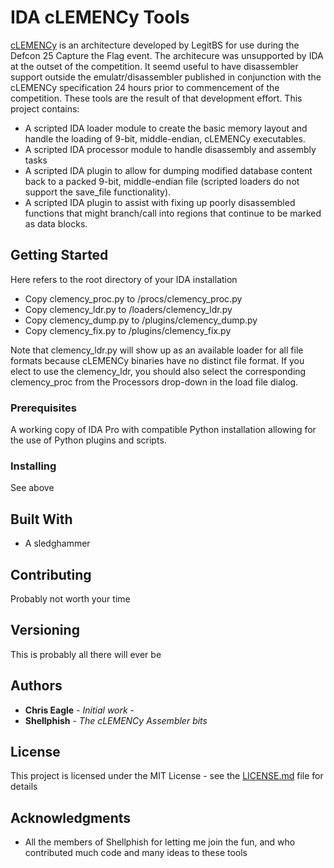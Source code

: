 # IDA cLEMENCy Tools

[cLEMENCy](https://blog.legitbs.net/2017/07/the-clemency-architecture.html) is an architecture developed by LegitBS for use during the Defcon 25 Capture the Flag event.
The architecure was unsupported by IDA at the outset of the competition. It seemd useful to have disassembler support outside the emulatr/disassembler published in conjunction
with the cLEMENCy specification 24 hours prior to commencement of the competition. These tools are the result of that development effort. This project contains:

* A scripted IDA loader module to create the basic memory layout and handle the loading of 9-bit, middle-endian, cLEMENCy executables.
* A scripted IDA processor module to handle disassembly and assembly tasks
* A scripted IDA plugin to allow for dumping modified database content back to a packed 9-bit, middle-endian file (scripted loaders do not support the save_file functionality).
* A scripted IDA plugin to assist with fixing up poorly disassembled functions that might branch/call into regions that continue to be marked as data blocks.

## Getting Started

Here <idadir> refers to the root directory of your IDA installation

* Copy clemency_proc.py to <idadir>/procs/clemency_proc.py
* Copy clemency_ldr.py to <idadir>/loaders/clemency_ldr.py
* Copy clemency_dump.py to <idadir>/plugins/clemency_dump.py
* Copy clemency_fix.py to <idadir>/plugins/clemency_fix.py

Note that clemency_ldr.py will show up as an available loader for all file formats because cLEMENCy binaries have no distinct file format. If you
elect to use the clemency_ldr, you should also select the corresponding clemency_proc from the Processors drop-down in the load file dialog.

### Prerequisites

A working copy of IDA Pro with compatible Python installation allowing for the use of Python plugins and scripts.

### Installing

See above

## Built With

* A sledghammer

## Contributing

Probably not worth your time

## Versioning

This is probably all there will ever be

## Authors

* **Chris Eagle** - *Initial work* - 
* **Shellphish** - *The cLEMENCy Assembler bits*

## License

This project is licensed under the MIT License - see the [LICENSE.md](LICENSE.md) file for details

## Acknowledgments

* All the members of Shellphish for letting me join the fun, and who contributed much code and many ideas to these tools
